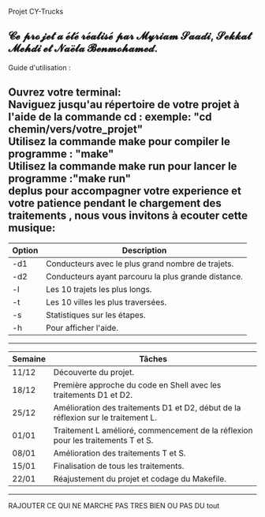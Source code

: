 
Projet CY-Trucks

𝓒𝓮 𝓹𝓻𝓸𝓳𝓮𝓽 𝓪 𝓮́𝓽𝓮́ 𝓻𝓮́𝓪𝓵𝓲𝓼𝓮́ 𝓹𝓪𝓻 𝓜𝔂𝓻𝓲𝓪𝓶 𝓢𝓪𝓪𝓭𝓲, 𝓢𝓮𝓴𝓴𝓪𝓽 𝓜𝓮𝓱𝓭𝓲 𝓮𝓽 𝓝𝓪𝓮̈𝓵𝓪 𝓑𝓮𝓷𝓶𝓸𝓱𝓪𝓶𝓮𝓭.
----------------------------------------------------------------------------------------------------------------------------------------------------------------------------------------------------------------

Guide d'utilisation :

Ouvrez votre terminal:                                                                                              
Naviguez jusqu'au répertoire de votre projet à l'aide de la commande cd : exemple: "cd chemin/vers/votre_projet"                                                                  
Utilisez la commande make pour compiler le programme : "make"                                                                                                                                               
Utilisez la commande make run pour lancer le programme :"make run"                                                                                
deplus pour accompagner votre experience et votre patience pendant le chargement des traitements , nous vous invitons à ecouter cette musique: 
----------------------------------------------------------------------------------------------------------------------------------------------------------------------------------------------------------------

| Option | Description                                            |
|--------|--------------------------------------------------------|
| -d1    | Conducteurs avec le plus grand nombre de trajets.      |
| -d2    | Conducteurs ayant parcouru la plus grande distance.   |
| -l     | Les 10 trajets les plus longs.                        |
| -t     | Les 10 villes les plus traversées.                    |
| -s     | Statistiques sur les étapes.                          |
| -h     | Pour afficher l'aide.                                 |

----------------------------------------------------------------------------------------------------------------------------------------------------------------------------------------------------------------



| Semaine             | Tâches                                                            |
|---------------------|-------------------------------------------------------------------|
| 11/12               | Découverte du projet.                                            |
| 18/12               | Première approche du code en Shell avec les traitements D1 et D2. |
| 25/12               | Amélioration des traitements D1 et D2, début de la réflexion sur le traitement L. |
| 01/01               | Traitement L amélioré, commencement de la réflexion pour les traitements T et S. |
| 08/01               | Amélioration des traitements T et S.                             |
| 15/01               | Finalisation de tous les traitements.                            |
| 22/01               | Réajustement du projet et codage du Makefile.                    |

----------------------------------------------------------------------------------------------------------------------------------------------------------------------------------------------------------------

RAJOUTER CE QUI NE MARCHE PAS TRES BIEN OU PAS DU tout

